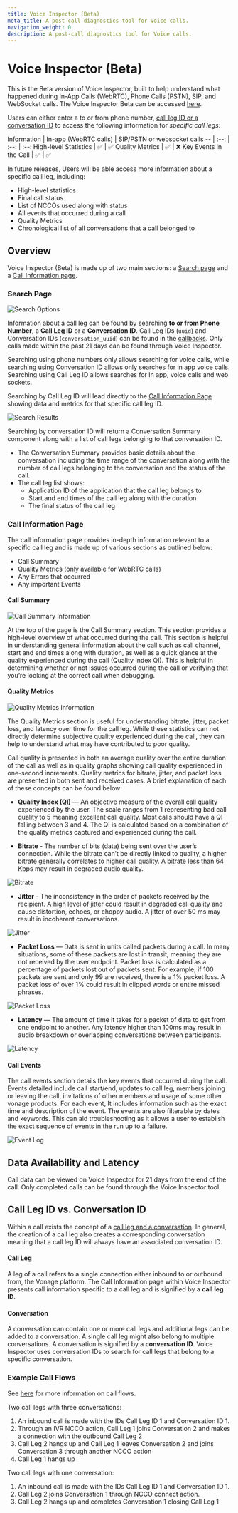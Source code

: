 ```yaml
---
title: Voice Inspector (Beta)
meta_title: A post-call diagnostics tool for Voice calls. 
navigation_weight: 0
description: A post-call diagnostics tool for Voice calls. 
---
```


# Voice Inspector (Beta)

This is the Beta version of Voice Inspector, built to help understand what happened during In-App Calls (WebRTC), Phone Calls (PSTN), SIP, and WebSocket calls. The Voice Inspector Beta can be accessed [here](https://tools.vonage.com/voice-inspector/).

Users can either enter a to or from phone number, [call leg ID or a conversation ID](#call-leg-id-vs-conversation-id) to access the following information for *specific call legs*:

Information | In-app (WebRTC calls) | SIP/PSTN or websocket calls
-- | :--: | :--: | :--:
High-level Statistics | ✅ | ✅
Quality Metrics | ✅ | ❌
Key Events in the Call | ✅ | ✅

In future releases, Users will be able access more information about a specific call leg, including:

* High-level statistics
* Final call status
* List of NCCOs used along with status
* All events that occurred during a call
* Quality Metrics
* Chronological list of all conversations that a call belonged to

## Overview

Voice Inspector (Beta) is made up of two main sections: a [Search page](#search-page) and a [Call Information page](#call-information-page).

### Search Page

![Search Options](/images/voice-inspector/voice-inspector-search-page-1.png)

Information about a call leg can be found by searching **to or from Phone Number**, a **Call Leg ID** or a **Conversation ID**. Call Leg IDs (`uuid`) and Conversation IDs (`conversation_uuid`) can be found in the [callbacks](/voice/voice-api/webhook-reference#answer-webhook). Only calls made within the past 21 days can be found through Voice Inspector.

Searching using phone numbers only allows searching for voice calls, while searching using Conversation ID allows only searches for in app voice calls. Searching using Call Leg ID allows searches for In app, voice calls and web sockets.

Searching by Call Leg ID will lead directly to the [Call Information Page](#call-information-page) showing data and metrics for that specific call leg ID.

![Search Results](/images/voice-inspector/voice-inspector-search-page-2.png)

Searching by conversation ID will return a Conversation Summary component along with a list of call legs belonging to that conversation ID.

* The Conversation Summary provides basic details about the conversation including the time range of the conversation along with the number of call legs belonging to the conversation and the status of the call.
* The call leg list shows:
  * Application ID of the application that the call leg belongs to
  * Start and end times of the call leg along with the duration
  * The final status of the call leg

### Call Information Page

The call information page provides in-depth information relevant to a specific call leg and is made up of various sections as outlined below:

* Call Summary
* Quality Metrics (only available for WebRTC calls)
* Any Errors that occurred
* Any important Events

#### Call Summary

![Call Summary Information](/images/voice-inspector/voice-inspector-call-summary.png)

At the top of the page is the Call Summary section. This section provides a high-level overview of what occurred during the call. This section is helpful in understanding general information about the call such as call channel, start and end times along with duration, as well as a quick glance at the quality experienced during the call (Quality Index QI). This is helpful in determining whether or not issues occurred during the call or verifying that you’re looking at the correct call when debugging. 

#### Quality Metrics

![Quality Metrics Information](/images/voice-inspector/voice-inspector-quality-metrics.png)

The Quality Metrics section is useful for understanding bitrate, jitter, packet loss, and latency over time for the call leg. While these statistics can not directly determine subjective quality experienced during the call, they can help to understand what may have contributed to poor quality. 

Call quality is presented in both an average quality over the entire duration of the call as well as in quality graphs showing call quality experienced in one-second increments. Quality metrics for bitrate, jitter, and packet loss are presented in both sent and received cases. A brief explanation of each of these concepts can be found below:

* **Quality Index (QI)** — An objective measure of the overall call quality experienced by the user. The scale ranges from 1 representing bad call quality to 5 meaning excellent call quality. Most calls should have a QI falling between 3 and 4.  The QI is calculated based on a combination of the quality metrics captured and experienced during the call.

* **Bitrate** - The number of bits (data) being sent over the user’s connection. While the bitrate can’t be directly linked to quality, a higher bitrate generally correlates to higher call quality. A bitrate less than 64 Kbps may result in degraded audio quality.

![Bitrate](/images/voice-inspector/voice-inspector-bitrate.png)

* **Jitter** -  The inconsistency in the order of packets received by the recipient. A high level of jitter could result in degraded call quality and cause distortion, echoes, or choppy audio. A jitter of over 50 ms may result in incoherent conversations.

![Jitter](/images/voice-inspector/voice-inspector-jitter.png)

* **Packet Loss** — Data is sent in units called packets during a call. In many situations, some of these packets are lost in transit, meaning they are not received by the user endpoint. Packet loss is calculated as a percentage of packets lost out of packets sent. For example, if 100 packets are sent and only 99 are received, there is a 1% packet loss. A packet loss of over 1% could result in clipped words or entire missed phrases.

![Packet Loss](/images/voice-inspector/voice-inspector-packet-loss.png)

* **Latency** — The amount of time it takes for a packet of data to get from one endpoint to another. Any latency higher than 100ms may result in audio breakdown or overlapping conversations between participants.

![Latency](/images/voice-inspector/voice-inspector-latency.png)

#### Call Events

The call events section details the key events that occurred during the call. Events detailed include call start/end, updates to call leg, members joining or leaving the call, invitations of other members and usage of some other vonage products.  For each event, It includes information such as the exact time and description of the event. The events are also filterable by dates and keywords. This can aid troubleshooting as it allows a user to establish the exact sequence of events in the run up to a failure.

![Event Log](/images/voice-inspector/voice-inspector-event-log.png)

## Data Availability and Latency

Call data can be viewed on Voice Inspector for 21 days from the end of the call. Only completed calls can be found through the Voice Inspector tool.

## Call Leg ID vs. Conversation ID

Within a call exists the concept of a [call leg and a conversation](/voice/voice-api/guides/legs-conversations). In general, the creation of a call leg also creates a corresponding conversation meaning that a call leg ID will always have an associated conversation ID.

#### Call Leg
A leg of a call refers to a single connection either inbound to or outbound from, the Vonage platform. The Call Information page within Voice Inspector presents call information specific to a call leg and is signified by a **call leg ID**.

#### Conversation
A conversation can contain one or more call legs and additional legs can be added to a conversation. A single call leg might also belong to multiple conversations. A conversation is signified by a **conversation ID**. Voice Inspector uses conversation IDs to search for call legs that belong to a specific conversation. 

### Example Call Flows

See [here](/voice/voice-api/guides/call-flow) for more information on call flows.

Two call legs with three conversations:

1. An inbound call is made with the IDs Call Leg ID 1 and Conversation ID 1. 
2. Through an IVR NCCO action, Call Leg 1 joins Conversation 2 and makes a connection with the outbound Call Leg 2
3. Call Leg 2 hangs up and Call Leg 1 leaves Conversation 2 and joins Conversation 3 through another NCCO action 
4. Call Leg 1 hangs up

Two call legs with one conversation:

1. An inbound call is made with the IDs Call Leg ID 1 and Conversation ID 1.
2. Call Leg 2 joins Conversation 1 through NCCO connect action.
3. Call Leg 2 hangs up and completes Conversation 1 closing Call Leg 1
